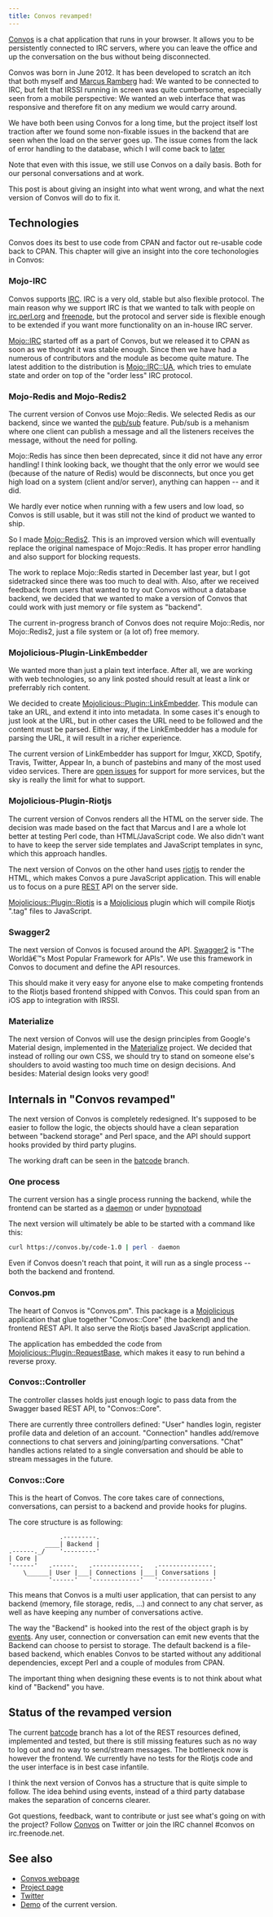 ```yaml
---
title: Convos revamped!
---
```


[Convos](http://convos.by/) is a chat application that runs in your
browser. It allows you to be persistently connected to IRC servers,
where you can leave the office and up the conversation on the bus
without being disconnected.

Convos was born in June 2012. It has been developed to scratch an itch
that both myself and [Marcus Ramberg](https://twitter.com/marcusramberg)
had: We wanted to be connected to IRC, but felt that IRSSI running in
screen was quite cumbersome, especially seen from a mobile perspective:
We wanted an web interface that was responsive and therefore fit on any
medium we would carry around.

We have both been using Convos for a long time, but the project itself
lost traction after we found some non-fixable issues in the backend that
are seen when the load on the server goes up. The issue comes from the
lack of error handling to the database, which I will come back to
[later](#mojo-redis-and-mojo-redis2)

Note that even with this issue, we still use Convos on a daily basis.
Both for our personal conversations and at work.

This post is about giving an insight into what went wrong, and what the
next version of Convos will do to fix it.

## Technologies

Convos does its best to use code from CPAN and factor out re-usable code
back to CPAN. This chapter will give an insight into the core
techonologies in Convos:

### Mojo-IRC

Convos supports
[IRC](https://en.wikipedia.org/wiki/Internet_Relay_Chat). IRC is a very
old, stable but also flexible protocol. The main reason why we support
IRC is that we wanted to talk with people on
[irc.perl.org](http://www.irc.perl.org/) and
[freenode](http://freenode.net), but the protocol and server side is
flexible enough to be extended if you want more functionality on an
in-house IRC server.

[Mojo::IRC](https://metacpan.org/release/Mojo-IRC) started off as a part
of Convos, but we released it to CPAN as soon as we thought it was
stable enough. Since then we have had a numerous of contributors and the
module as become quite mature. The latest addition to the distribution
is [Mojo::IRC::UA](https://metacpan.org/pod/Mojo::IRC::UA), which tries
to emulate state and order on top of the "order less" IRC protocol.

### Mojo-Redis and Mojo-Redis2

The current version of Convos use Mojo::Redis. We selected Redis as our
backend, since we wanted the [pub/sub](http://redis.io/topics/pubsub)
feature. Pub/sub is a mehanism where one client can publish a message
and all the listeners receives the message, without the need for
polling.

Mojo::Redis has since then been deprecated, since it did not have any
error handling! I think looking back, we thought that the only error we
would see (because of the nature of Redis) would be disconnects, but
once you get high load on a system (client and/or server), anything can
happen -- and it did.

We hardly ever notice when running with a few users and low load, so
Convos is still usable, but it was still not the kind of product we
wanted to ship.

So I made [Mojo::Redis2](https://metacpan.org/release/Mojo-Redis2). This
is an improved version which will eventually replace the original
namespace of Mojo::Redis. It has proper error handling and also support
for blocking requests.

The work to replace Mojo::Redis started in December last year, but I got
sidetracked since there was too much to deal with. Also, after we
received feedback from users that wanted to try out Convos without a
database backend, we decided that we wanted to make a version of Convos
that could work with just memory or file system as "backend".

The current in-progress branch of Convos does not require Mojo::Redis,
nor Mojo::Redis2, just a file system or (a lot of) free memory.

### Mojolicious-Plugin-LinkEmbedder

We wanted more than just a plain text interface. After all, we are
working with web technologies, so any link posted should result at least
a link or preferrably rich content.

We decided to create
[Mojolicious::Plugin::LinkEmbedder](https://metacpan.org/release/Mojolicious-Plugin-LinkEmbedder).
This module can take an URL, and extend it into into metadata. In some
cases it's enough to just look at the URL, but in other cases the URL
need to be followed and the content must be parsed. Either way, if the
LinkEmbedder has a module for parsing the URL, it will result in a
richer experience.

The current version of LinkEmbedder has support for Imgur, XKCD,
Spotify, Travis, Twitter, Appear In, a bunch of pastebins and many of
the most used video services. There are [open
issues](https://github.com/jhthorsen/mojolicious-plugin-linkembedder/issues)
for support for more services, but the sky is really the limit for what
to support.

### Mojolicious-Plugin-Riotjs

The current version of Convos renders all the HTML on the server side.
The decision was made based on the fact that Marcus and I are a whole
lot better at testing Perl code, than HTML/JavaScript code. We also
didn't want to have to keep the server side templates and JavaScript
templates in sync, which this approach handles.

The next version of Convos on the other hand uses
[riotjs](http://riotjs.com) to render the HTML, which makes Convos a
pure JavaScript application. This will enable us to focus on a pure
[REST](#swagger2_and_json-validator) API on the server side.

[Mojolicious::Plugin::Riotjs](https://metacpan.org/pod/Mojolicious::Plugin::Riotjs)
is a [Mojolicious](http://mojolicious.org) plugin which will compile
Riotjs ".tag" files to JavaScript.

### Swagger2

The next version of Convos is focused around the API.
[Swagger2](http://thorsenlabs.com/blog/2015-07-05-mojolicious-swagger2)
is "The Worldâ€™s Most Popular Framework for APIs". We use this
framework in Convos to document and define the API resources.

This should make it very easy for anyone else to make competing
frontends to the Riotjs based frontend shipped with Convos. This could
span from an iOS app to integration with IRSSI.

### Materialize

The next version of Convos will use the design principles from Google's
Material design, implemented in the
[Materialize](http://materializecss.com/) project. We decided that
instead of rolling our own CSS, we should try to stand on someone else's
shoulders to avoid wasting too much time on design decisions. And
besides: Material design looks very good!

## Internals in "Convos revamped"

The next version of Convos is completely redesigned. It's supposed to be
easier to follow the logic, the objects should have a clean separation
between "backend storage" and Perl space, and the API should support
hooks provided by third party plugins.

The working draft can be seen in the
[batcode](https://github.com/Nordaaker/convos/tree/batcode) branch.

### One process

The current version has a single process running the backend, while the
frontend can be started as a
[daemon](https://metacpan.org/pod/Mojolicious::Command::daemon) or under
[hypnotoad](https://metacpan.org/pod/distribution/Mojolicious/script/hypnotoad)

The next version will ultimately be able to be started with a command
like this:

```bash
curl https://convos.by/code-1.0 | perl - daemon
```

Even if Convos doesn't reach that point, it will run as a single process
-- both the backend and frontend.

### Convos.pm

The heart of Convos is "Convos.pm". This package is a
[Mojolicious](https://metacpan.org/pod/Mojolicious) application that
glue together "Convos::Core" (the backend) and the frontend REST API. It
also serve the Riotjs based JavaScript application.

The application has embedded the code from
[Mojolicious::Plugin::RequestBase](https://metacpan.org/pod/Mojolicious::Plugin::RequestBase),
which makes it easy to run behind a reverse proxy.

### Convos::Controller

The controller classes holds just enough logic to pass data from the
Swagger based REST API, to "Convos::Core".

There are currently three controllers defined: "User" handles login,
register profile data and deletion of an account. "Connection" handles
add/remove connections to chat servers and joining/parting
conversations. "Chat" handles actions related to a single conversation
and should be able to stream messages in the future.

### Convos::Core

This is the heart of Convos. The core takes care of connections,
conversations, can persist to a backend and provide hooks for plugins.

The core structure is as following:

                  .---------.
              ____| Backend |
    .------._/    '---------'
    | Core |
    '------'   .------.   .-------------.   .---------------.
        \______| User |___| Connections |___| Conversations |
               '------'   '-------------'   '---------------'

This means that Convos is a multi user application, that can persist to
any backend (memory, file storage, redis, ...) and connect to any chat
server, as well as have keeping any number of conversations active.

The way the "Backend" is hooked into the rest of the object graph is by
[events](https://metacpan.org/pod/Mojo::EventEmitter). Any user,
connection or conversation can emit new events that the Backend can
choose to persist to storage. The default backend is a file-based
backend, which enables Convos to be started without any additional
dependencies, except Perl and a couple of modules from CPAN.

The important thing when designing these events is to not think about
what kind of "Backend" you have.

## Status of the revamped version

The current [batcode](https://github.com/Nordaaker/convos/tree/batcode)
branch has a lot of the REST resources defined, implemented and tested,
but there is still missing features such as no way to log out and no way
to send/stream messages. The bottleneck now is however the frontend. We
currently have no tests for the Riotjs code and the user interface is in
best case infantile.

I think the next version of Convos has a structure that is quite simple
to follow. The idea behind using events, instead of a third party
database makes the separation of concerns clearer.

Got questions, feedback, want to contribute or just see what's going on
with the project? Follow [Convos](http://twitter.com/convosby) on
Twitter or join the IRC channel #convos on irc.freenode.net.

## See also

-   [Convos webpage](http://convos.by/)
-   [Project page](https://github.com/Nordaaker/convos)
-   [Twitter](https://twitter.com/convosby)
-   [Demo](http://demo.convos.by) of the current version.

